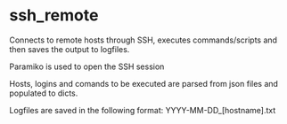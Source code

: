 # ssh_remote

Connects to remote hosts through SSH, executes commands/scripts and then saves the output to logfiles.

Paramiko is used to open the SSH session

Hosts, logins and comands to be executed are parsed from json files and populated to dicts.

Logfiles are saved in the following format: YYYY-MM-DD_[hostname].txt
